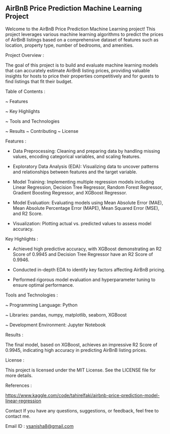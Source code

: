 AirBnB Price Prediction Machine Learning Project
---------------------------------------------------

Welcome to the AirBnB Price Prediction Machine Learning project! This project leverages various machine learning algorithms to predict the prices of AirBnB listings based on a comprehensive dataset of features such as location, property type, number of bedrooms, and amenities.

Project Overview :

The goal of this project is to build and evaluate machine learning models that can accurately estimate AirBnB listing prices, providing valuable insights for hosts to price their properties competitively and for guests to find listings that fit their budget.

Table of Contents :

~ Features

~ Key Highlights

~ Tools and Technologies

~ Results
~ Contributing
~ License

Features :

* Data Preprocessing: Cleaning and preparing data by handling missing values, encoding categorical variables, and scaling features.
  
* Exploratory Data Analysis (EDA): Visualizing data to uncover patterns and relationships between features and the target variable.
  
* Model Training: Implementing multiple regression models including Linear Regression, Decision Tree Regressor, Random Forest Regressor, Gradient Boosting Regressor, and 
  XGBoost Regressor.
  
* Model Evaluation: Evaluating models using Mean Absolute Error (MAE), Mean Absolute Percentage Error (MAPE), Mean Squared Error (MSE), and R2 Score.
  
* Visualization: Plotting actual vs. predicted values to assess model accuracy.
  
Key Highlights :

* Achieved high predictive accuracy, with XGBoost demonstrating an R2 Score of 0.9945 and Decision Tree Regressor have an R2 Score of 0.9946.
  
* Conducted in-depth EDA to identify key factors affecting AirBnB pricing.
  
* Performed rigorous model evaluation and hyperparameter tuning to ensure optimal performance.

Tools and Technologies :

~ Programming Language: Python

~ Libraries: pandas, numpy, matplotlib, seaborn, XGBoost

~ Development Environment: Jupyter Notebook

Results : 

The final model, based on XGBoost, achieves an impressive R2 Score of 0.9945, indicating high accuracy in predicting AirBnB listing prices.

License :

This project is licensed under the MIT License. See the LICENSE file for more details.

References :

https://www.kaggle.com/code/tahirelfaki/airbnb-price-prediction-model-linear-regression

Contact If you have any questions, suggestions, or feedback, feel free to contact me.

Email ID : vsanisha8@gmail.com
